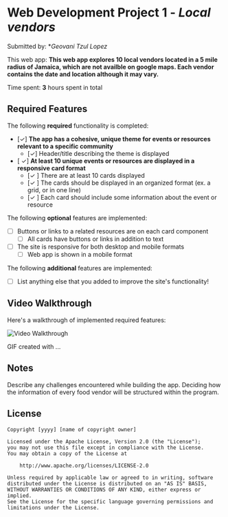 # Web Development Project 1 - *Local vendors*

Submitted by: **Geovani Tzul Lopez*

This web app: **This web app explores 10 local vendors located in a 5 mile radius of Jamaica, which are not availble on google maps. Each vendor contains the date and location although it may vary.**

Time spent: **3** hours spent in total

## Required Features

The following **required** functionality is completed:

- [✓] **The app has a cohesive, unique theme for events or resources relevant to a specific community**
  - [✓] Header/title describing the theme is displayed
- [ ✓] **At least 10 unique events or resources are displayed in a responsive card format**
  - [✓ ] There are at least 10 cards displayed 
  - [✓ ] The cards should be displayed in an organized format (ex. a grid, or in one line)
  - [✓ ] Each card should include some information about the event or resource


The following **optional** features are implemented:

- [ ] Buttons or links to a related resources are on each card component
  - [ ] All cards have buttons or links in addition to text
- [ ] The site is responsive for both desktop and mobile formats
  - [ ] Web app is shown in a mobile format

The following **additional** features are implemented:

* [ ] List anything else that you added to improve the site's functionality!

## Video Walkthrough

Here's a walkthrough of implemented required features:

<img src='http://i.imgur.com/link/to/your/gif/file.gif' title='Video Walkthrough' width='' alt='Video Walkthrough' />

<!-- Replace this with whatever GIF tool you used! -->
GIF created with ...  
<!-- Recommended tools:
[Kap](https://getkap.co/) for macOS
[ScreenToGif](https://www.screentogif.com/) for Windows
[peek](https://github.com/phw/peek) for Linux. -->

## Notes

Describe any challenges encountered while building the app.
Deciding how the information of every food vendor will be structured within the program. 

## License

    Copyright [yyyy] [name of copyright owner]

    Licensed under the Apache License, Version 2.0 (the "License");
    you may not use this file except in compliance with the License.
    You may obtain a copy of the License at

        http://www.apache.org/licenses/LICENSE-2.0

    Unless required by applicable law or agreed to in writing, software
    distributed under the License is distributed on an "AS IS" BASIS,
    WITHOUT WARRANTIES OR CONDITIONS OF ANY KIND, either express or implied.
    See the License for the specific language governing permissions and
    limitations under the License.
